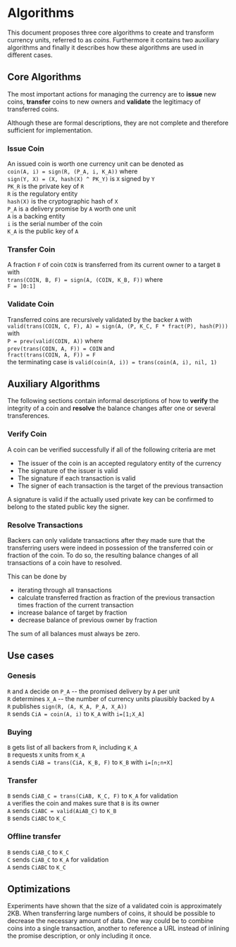 # Algorithms

This document proposes three core algorithms to create and transform currency units, referred to as *coins*. Furthermore it contains two auxiliary algorithms and finally it describes how these algorithms are used in different cases.


## Core Algorithms

The most important actions for managing the currency are to **issue** new coins, **transfer** coins to new owners and **validate** the legitimacy of transferred coins.

Although these are formal descriptions, they are not complete and therefore sufficient for implementation.

### Issue Coin

An issued coin is worth one currency unit can be denoted as  
`coin(A, i) = sign(R, (P_A, i, K_A))`  where  
`sign(Y, X) = (X, hash(X) ^ PK_Y)` is `X` signed by `Y`  
`PK_R` is the private key of `R`  
`R` is the regulatory entity  
`hash(X)` is the cryptographic hash of `X`  
`P_A` is a delivery promise by `A` worth one unit  
`A` is a backing entity  
`i` is the serial number of the coin  
`K_A` is the public key of `A`  

### Transfer Coin

A fraction `F` of coin `COIN` is transferred from its current owner to a target `B` with  
`trans(COIN, B, F) = sign(A, (COIN, K_B, F))` where  
`F = ]0:1]`  

### Validate Coin

Transferred coins are recursively validated by the backer `A` with  
`valid(trans(COIN, C, F), A) = sign(A, (P, K_C, F * fract(P), hash(P)))` with  
`P = prev(valid(COIN, A))` where  
`prev(trans(COIN, A, F)) = COIN` and  
`fract(trans(COIN, A, F)) = F`  
the terminating case is `valid(coin(A, i)) = trans(coin(A, i), nil, 1)`



## Auxiliary Algorithms

The following sections contain informal descriptions of how to **verify** the integrity of a coin and **resolve** the balance changes after one or several transferences.

### Verify Coin

A coin can be verified successfully if all of the following criteria are met

- The issuer of the coin is an accepted regulatory entity of the currency
- The signature of the issuer is valid
- The signature if each transaction is valid
- The signer of each transaction is the target of the previous transaction

A signature is valid if the actually used private key can be confirmed to belong to the stated public key the signer.


### Resolve Transactions

Backers can only validate transactions after they made sure that the transferring users were indeed in possession of the transferred coin or fraction of the coin. To do so, the resulting balance changes of all transactions of a coin have to resolved.

This can be done by 

- iterating through all transactions
- calculate transferred fraction as fraction of the previous transaction times fraction of the current transaction
- increase balance of target by fraction
- decrease balance of previous owner by fraction

The sum of all balances must always be zero.



## Use cases

### Genesis

`R` and `A` decide on `P_A` -- the promised delivery by `A` per unit   
`R` determines `X_A` -- the number of currency units plausibly backed by `A`  
`R` publishes `sign(R, (A, K_A, P_A, X_A))`  
`R` sends `CiA = coin(A, i)` to `K_A` with `i=[1;X_A]`  

### Buying

`B` gets list of all backers from `R`, including `K_A`  
`B` requests `X` units from `K_A`  
`A` sends `CiAB = trans(CiA, K_B, F)` to `K_B` with `i=[n;n+X]`  

### Transfer

`B` sends `CiAB_C = trans(CiAB, K_C, F)` to `K_A` for validation  
`A` verifies the coin and makes sure that `B` is its owner  
`A` sends `CiABC = valid(AiAB_C)` to `K_B`  
`B` sends `CiABC` to `K_C`  

### Offline transfer

`B` sends `CiAB_C` to `K_C`  
`C` sends `CiAB_C` to `K_A` for validation  
`A` sends `CiABC` to `K_C`



## Optimizations

Experiments have shown that the size of a validated coin is approximately 2KB. When transferring large numbers of coins, it should be possible to decrease the necessary amount of data. One way could be to combine coins into a single transaction, another to reference a URL instead of inlining the promise description, or only including it once.
